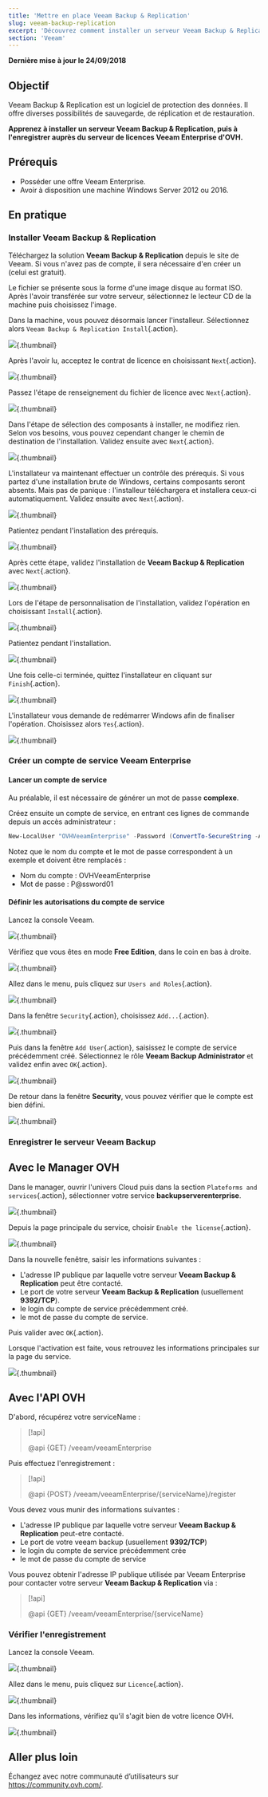 ```yaml
---
title: 'Mettre en place Veeam Backup & Replication'
slug: veeam-backup-replication
excerpt: 'Découvrez comment installer un serveur Veeam Backup & Replication avec Veeam Enterprise'
section: 'Veeam'
---
```


**Dernière mise à jour le 24/09/2018**

## Objectif

Veeam Backup & Replication est un logiciel de protection des données. Il offre diverses possibilités de sauvegarde, de réplication et de restauration.

**Apprenez à installer un serveur Veeam Backup & Replication, puis à l'enregistrer auprès du serveur de licences Veeam Enterprise d'OVH.**


## Prérequis

* Posséder une offre Veeam Enterprise.
* Avoir à disposition une machine Windows Server 2012 ou 2016.

## En pratique

### Installer Veeam Backup & Replication

Téléchargez la solution **Veeam Backup & Replication** depuis le site de Veeam. Si vous n'avez pas de compte, il sera nécessaire d'en créer un (celui est gratuit).

Le fichier se présente sous la forme d'une image disque au format ISO. Après l'avoir transférée sur votre serveur, sélectionnez le lecteur CD de la machine puis choisissez l'image.

Dans la machine, vous pouvez désormais lancer l'installeur. Sélectionnez alors `Veeam Backup & Replication Install`{.action}.

![](images/veeamBandR_inst_01.png){.thumbnail}

Après l'avoir lu, acceptez le contrat de licence en choisissant `Next`{.action}.

![](images/veeamBandR_inst_02.png){.thumbnail}

Passez l'étape de renseignement du fichier de licence avec `Next`{.action}.

![](images/veeamBandR_inst_03.png){.thumbnail}

Dans l'étape de sélection des composants à installer, ne modifiez rien. Selon vos besoins, vous pouvez cependant changer le chemin de destination de l'installation. Validez ensuite avec `Next`{.action}.

![](images/veeamBandR_inst_04.png){.thumbnail}

L'installateur va maintenant effectuer un contrôle des prérequis. Si vous partez d'une installation brute de Windows, certains composants seront absents. Mais pas de panique : l'installeur téléchargera et installera ceux-ci automatiquement. Validez ensuite avec `Next`{.action}.

![](images/veeamBandR_inst_05.png){.thumbnail}

Patientez pendant l'installation des prérequis.

![](images/veeamBandR_inst_06.png){.thumbnail}

Après cette étape, validez l'installation de **Veeam Backup & Replication** avec `Next`{.action}.

![](images/veeamBandR_inst_07.png){.thumbnail}

Lors de l'étape de personnalisation de l'installation, validez l'opération en choisissant `Install`{.action}.

![](images/veeamBandR_inst_08.png){.thumbnail}

Patientez pendant l'installation.

![](images/veeamBandR_inst_09.png){.thumbnail}

Une fois celle-ci terminée, quittez l'installateur en cliquant sur `Finish`{.action}.

![](images/veeamBandR_inst_10.png){.thumbnail}

L'installateur vous demande de redémarrer Windows afin de finaliser l'opération. Choisissez alors `Yes`{.action}.

![](images/veeamBandR_inst_11.png){.thumbnail}

### Créer un compte de service Veeam Enterprise

#### Lancer un compte de service

Au préalable, il est nécessaire de générer un mot de passe **complexe**.

Créez ensuite un compte de service, en entrant ces lignes de commande depuis un accès administrateur :

```powershell
New-LocalUser "OVHVeeamEnterprise" -Password (ConvertTo-SecureString -AsPlainText "P@ssword01" -Force) -Description "OVH Service Account for Veeam Enterprise" -PasswordNeverExpires:$true -UserMayNotChangePassword:$true -AccountNeverExpires:$true
```

Notez que le nom du compte et le mot de passe correspondent à un exemple et doivent être remplacés :
 * Nom du compte : OVHVeeamEnterprise
 * Mot de passe : P@ssword01

#### Définir les autorisations du compte de service

Lancez la console Veeam.

![](images/veeamBandR_use_12.png){.thumbnail}

Vérifiez que vous êtes en mode **Free Edition**, dans le coin en bas à droite.

![](images/veeamBandR_conf_1.png){.thumbnail}

Allez dans le menu, puis cliquez sur `Users and Roles`{.action}.

![](images/veeamBandR_conf_2.png){.thumbnail}

Dans la fenêtre `Security`{.action}, choisissez `Add...`{.action}.

![](images/veeamBandR_conf_3.png){.thumbnail}

Puis dans la fenêtre `Add User`{.action}, saisissez le compte de service précédemment créé. Sélectionnez le rôle **Veeam Backup Administrator** et validez enfin avec `OK`{.action}.

![](images/veeamBandR_conf_4.png){.thumbnail}

De retour dans la fenêtre **Security**, vous pouvez vérifier que le compte est bien défini.

![](images/veeamBandR_conf_5.png){.thumbnail}

### Enregistrer le serveur Veeam Backup

## Avec le Manager OVH

Dans le manager, ouvrir l'univers Cloud puis dans la section `Plateforms and services`{.action}, sélectionner votre service **backupserverenterprise**.

![](images/backupEnterpriseServer_manager_01.png){.thumbnail}

Depuis la page principale du service, choisir `Enable the license`{.action}.

![](images/backupEnterpriseServer_manager_02.png){.thumbnail}

Dans la nouvelle fenêtre, saisir les informations suivantes :

* L'adresse IP publique par laquelle votre serveur **Veeam Backup & Replication** peut être contacté.
* Le port de votre serveur **Veeam Backup & Replication** (usuellement **9392/TCP**).
* le login du compte de service précédemment créé.
* le mot de passe du compte de service.

Puis valider avec `OK`{.action}.

Lorsque l'activation est faite, vous retrouvez les informations principales sur la page du service.

![](images/backupEnterpriseServer_manager_03.png){.thumbnail}

## Avec l'API OVH

D'abord, récupérez votre serviceName :

> [!api]
>
> @api {GET} /veeam/veeamEnterprise
>

Puis effectuez l'enregistrement :

> [!api]
>
> @api {POST} /veeam/veeamEnterprise/{serviceName}/register
>

Vous devez vous munir des informations suivantes :

* L'adresse IP publique par laquelle votre serveur **Veeam Backup & Replication** peut-etre contacté.
* Le port de votre veeam backup (usuellement **9392/TCP**)
* le login du compte de service précédemment crée
* le mot de passe du compte de service

Vous pouvez obtenir l'adresse IP publique utilisée par Veeam Enterprise pour contacter votre serveur **Veeam Backup & Replication** via :

> [!api]
>
> @api {GET} /veeam/veeamEnterprise/{serviceName}
>

### Vérifier l'enregistrement

Lancez la console Veeam.

![](images/veeamBandR_use_12.png){.thumbnail}

Allez dans le menu, puis cliquez sur `Licence`{.action}.

![](images/veeamBandR_lic_1.png){.thumbnail}

Dans les informations, vérifiez qu'il s'agit bien de votre licence OVH.

![](images/veeamBandR_lic_2.png){.thumbnail}

## Aller plus loin

Échangez avec notre communauté d’utilisateurs sur <https://community.ovh.com/>.
